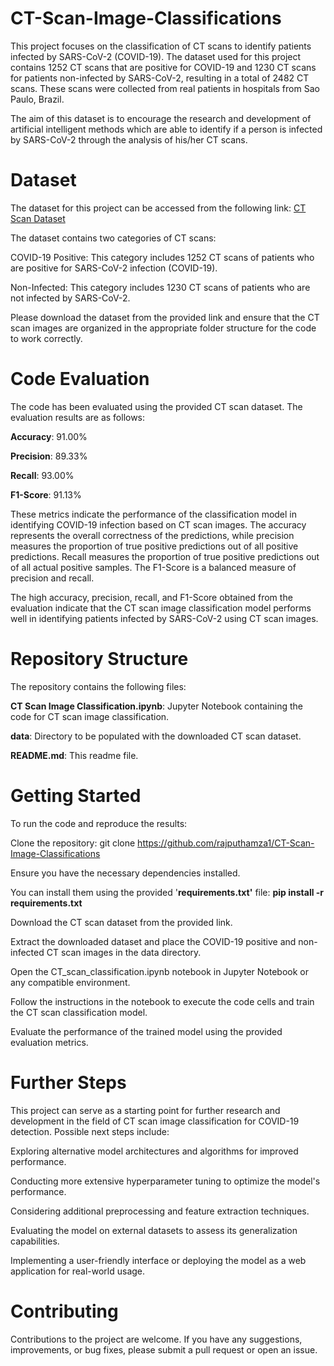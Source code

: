 # CT-Scan-Image-Classifications

This project focuses on the classification of CT scans to identify patients infected by SARS-CoV-2 (COVID-19). The dataset used for this project contains 1252 CT scans that are positive for COVID-19 and 1230 CT scans for patients non-infected by SARS-CoV-2, resulting in a total of 2482 CT scans. These scans were collected from real patients in hospitals from Sao Paulo, Brazil.

The aim of this dataset is to encourage the research and development of artificial intelligent methods which are able to identify if a person is infected by SARS-CoV-2 through the analysis of his/her CT scans.

# Dataset
The dataset for this project can be accessed from the following link: [CT Scan Dataset](https://drive.google.com/drive/folders/1WOeodRmv1Mw5Cswuip3nUIi6ViQWKpo_?usp=sharing)

The dataset contains two categories of CT scans:

COVID-19 Positive: This category includes 1252 CT scans of patients who are positive for SARS-CoV-2 infection (COVID-19).

Non-Infected: This category includes 1230 CT scans of patients who are not infected by SARS-CoV-2.

Please download the dataset from the provided link and ensure that the CT scan images are organized in the appropriate folder structure for the code to work correctly.

# Code Evaluation
The code has been evaluated using the provided CT scan dataset. The evaluation results are as follows:

**Accuracy**: 91.00%

**Precision**: 89.33%

**Recall**: 93.00%

**F1-Score**: 91.13%

These metrics indicate the performance of the classification model in identifying COVID-19 infection based on CT scan images. The accuracy represents the overall correctness of the predictions, while precision measures the proportion of true positive predictions out of all positive predictions. Recall measures the proportion of true positive predictions out of all actual positive samples. The F1-Score is a balanced measure of precision and recall.

The high accuracy, precision, recall, and F1-Score obtained from the evaluation indicate that the CT scan image classification model performs well in identifying patients infected by SARS-CoV-2 using CT scan images.

# Repository Structure
The repository contains the following files:

**CT Scan Image Classification.ipynb**: Jupyter Notebook containing the code for CT scan image classification.

**data**: Directory to be populated with the downloaded CT scan dataset.

**README.md**: This readme file.

# Getting Started
To run the code and reproduce the results:

Clone the repository: git clone <https://github.com/rajputhamza1/CT-Scan-Image-Classifications>

Ensure you have the necessary dependencies installed. 

You can install them using the provided '**requirements.txt'** file: **pip install -r requirements.txt**

Download the CT scan dataset from the provided link.

Extract the downloaded dataset and place the COVID-19 positive and non-infected CT scan images in the data directory.

Open the CT_scan_classification.ipynb notebook in Jupyter Notebook or any compatible environment.

Follow the instructions in the notebook to execute the code cells and train the CT scan classification model.

Evaluate the performance of the trained model using the provided evaluation metrics.

# Further Steps
This project can serve as a starting point for further research and development in the field of CT scan image classification for COVID-19 detection. Possible next steps include:

Exploring alternative model architectures and algorithms for improved performance.

Conducting more extensive hyperparameter tuning to optimize the model's performance.

Considering additional preprocessing and feature extraction techniques.

Evaluating the model on external datasets to assess its generalization capabilities.

Implementing a user-friendly interface or deploying the model as a web application for real-world usage.

# Contributing
Contributions to the project are welcome. If you have any suggestions, improvements, or bug fixes, please submit a pull request or open an issue.





